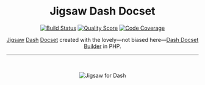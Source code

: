 <h1 align="center">Jigsaw Dash Docset</h1>

<p align="center">
    <a href="https://travis-ci.com/godbout/jigsaw-dash-docset"><img src="https://img.shields.io/travis/com/godbout/jigsaw-dash-docset/master.svg?style=flat-square" alt="Build Status"></a>
    <a href="https://scrutinizer-ci.com/g/godbout/jigsaw-dash-docset"><img src="https://img.shields.io/scrutinizer/g/godbout/jigsaw-dash-docset.svg?style=flat-square" alt="Quality Score"></a>
    <a href="https://scrutinizer-ci.com/g/godbout/jigsaw-dash-docset"><img src="https://scrutinizer-ci.com/g/godbout/jigsaw-dash-docset/badges/coverage.png?b=master" alt="Code Coverage"></a>
</p>

<p align="center">
    <a href="https://jigsaw.tighten.co/">Jigsaw</a> <a href="https://kapeli.com/dash">Dash</a> <a href="https://kapeli.com/docsets">Docset</a> created with the lovely—not biased here—<a href="https://github.com/godbout/dash-docset-builder">Dash Docset Builder</a> in PHP.
</p>

___

<br>
<p align="center">
    <img src="https://github.com/godbout/jigsaw-dash-docset/blob/media/jigsaw-dash-docset.gif" alt="Jigsaw for Dash">
</p>
